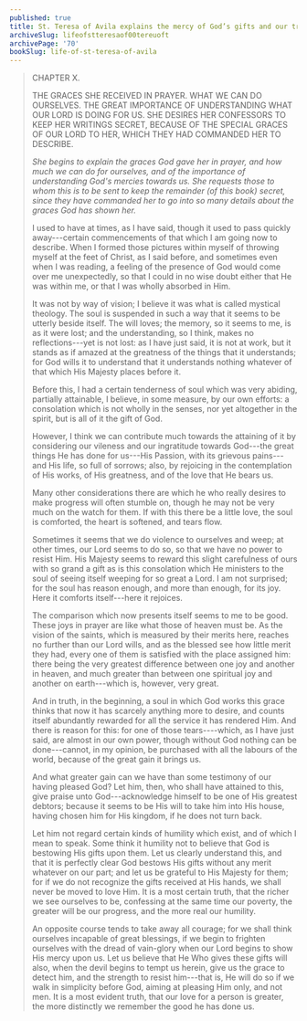 ```yaml
---
published: true
title: St. Teresa of Avila explains the mercy of God’s gifts and our true humility in admitting them
archiveSlug: lifeofstteresaof00tereuoft
archivePage: '70'
bookSlug: life-of-st-teresa-of-avila
---
```


> CHAPTER X.
>
> THE GRACES SHE RECEIVED IN PRAYER. WHAT WE CAN DO OURSELVES. THE GREAT IMPORTANCE OF UNDERSTANDING WHAT OUR LORD IS DOING FOR US. SHE DESIRES HER CONFESSORS TO KEEP HER WRITINGS SECRET, BECAUSE OF THE SPECIAL GRACES OF OUR LORD TO HER, WHICH THEY HAD COMMANDED HER TO DESCRIBE.
>
> *She begins to explain the graces God gave her in prayer, and how much we can do for ourselves, and of the importance of understanding God's mercies towards us. She requests those to whom this is to be sent to keep the remainder (of this book) secret, since they have commanded her to go into so many details about the graces God has shown her.*
>
> I used to have at times, as I have said, though it used to pass quickly away---certain commencements of that which I am going now to describe. When I formed those pictures within myself of throwing myself at the feet of Christ, as I said before, and sometimes even when I was reading, a feeling of the presence of God would come over me unexpectedly, so that I could in no wise doubt either that He was within me, or that I was wholly absorbed in Him.
> 
> It was not by way of vision; I believe it was what is called mystical theology. The soul is suspended in such a way that it seems to be utterly beside itself. The will loves; the memory, so it seems to me, is as it were lost; and the understanding, so I think, makes no reflections---yet is not lost: as I have just said, it is not at work, but it stands as if amazed at the greatness of the things that it understands; for God wills it to understand that it understands nothing whatever of that which His Majesty places before it.
>
> Before this, I had a certain tenderness of soul which was very abiding, partially attainable, I believe, in some measure, by our own efforts: a consolation which is not wholly in the senses, nor yet altogether in the spirit, but is all of it the gift of God.
> 
> However, I think we can contribute much towards the attaining of it by considering our vileness and our ingratitude towards God---the great things He has done for us---His Passion, with its grievous pains---and His life, so full of sorrows; also, by rejoicing in the contemplation of His works, of His greatness, and of the love that He bears us.
> 
> Many other considerations there are which he who really desires to make progress will often stumble on, though he may not be very much on the watch for them. If with this there be a little love, the soul is comforted, the heart is softened, and tears flow.
> 
> Sometimes it seems that we do violence to ourselves and weep; at other times, our Lord seems to do so, so that we have no power to resist Him. His Majesty seems to reward this slight carefulness of ours with so grand a gift as is this consolation which He ministers to the soul of seeing itself weeping for so great a Lord. I am not surprised; for the soul has reason enough, and more than enough, for its joy. Here it comforts itself---here it rejoices.
>
> The comparison which now presents itself seems to me to be good. These joys in prayer are like what those of heaven must be. As the vision of the saints, which is measured by their merits here, reaches no further than our Lord wills, and as the blessed see how little merit they had, every one of them is satisfied with the place assigned him: there being the very greatest difference between one joy and another in heaven, and much greater than between one spiritual joy and another on earth---which is, however, very great.
> 
> And in truth, in the beginning, a soul in which God works this grace thinks that now it has scarcely anything more to desire, and counts itself abundantly rewarded for all the service it has rendered Him. And there is reason for this: for one of those tears----which, as I have just said, are almost in our own power, though without God nothing can be done---cannot, in my opinion, be purchased with all the labours of the world, because of the great gain it brings us.
> 
> And what greater gain can we have than some testimony of our having pleased God? Let him, then, who shall have attained to this, give praise unto God---acknowledge himself to be one of His greatest debtors; because it seems to be His will to take him into His house, having chosen him for His kingdom, if he does not turn back.
>
> Let him not regard certain kinds of humility which exist, and of which I mean to speak. Some think it humility not to believe that God is bestowing His gifts upon them. Let us clearly understand this, and that it is perfectly clear God bestows His gifts without any merit whatever on our part; and let us be grateful to His Majesty for them; for if we do not recognize the gifts received at His hands, we shall never be moved to love Him. It is a most certain truth, that the richer we see ourselves to be, confessing at the same time our poverty, the greater will be our progress, and the more real our humility.
>
> An opposite course tends to take away all courage; for we shall think ourselves incapable of great blessings, if we begin to frighten ourselves with the dread of vain-glory when our Lord begins to show His mercy upon us. Let us believe that He Who gives these gifts will also, when the devil begins to tempt us herein, give us the grace to detect him, and the strength to resist him---that is, He will do so if we walk in simplicity before God, aiming at pleasing Him only, and not men. It is a most evident truth, that our love for a person is greater, the more distinctly we remember the good he has done us.
